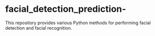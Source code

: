 # facial_detection_prediction-
This repository provides various Python methods for performing facial detection and facial recognition.
